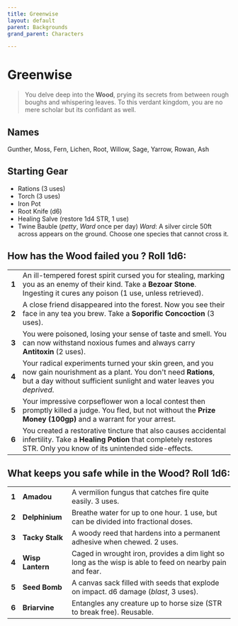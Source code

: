 ```yaml
---
title: Greenwise
layout: default
parent: Backgrounds
grand_parent: Characters

---
```


# Greenwise

> You delve deep into the **Wood**, prying its secrets from between rough boughs and whispering leaves. To this verdant kingdom, you are no mere scholar but its confidant as well.

## Names

Gunther, Moss, Fern, Lichen, Root, Willow, Sage, Yarrow, Rowan, Ash

## Starting Gear

- Rations (3 uses)
- Torch (3 uses) 
- Iron Pot
- Root Knife (d6)
- Healing Salve (restore 1d4 STR, 1 use)
- Twine Bauble (_petty_, _Ward_ once per day)
_Ward_: A silver circle 50ft across appears on the ground. Choose one species that cannot cross it.

## How has the Wood failed you ? Roll 1d6:

|       |                                                                                                                                                                                               |
| ----- | --------------------------------------------------------------------------------------------------------------------------------------------------------------------------------------------- |
| **1** | An ill-tempered forest spirit cursed you for stealing, marking you as an enemy of their kind. Take a **Bezoar Stone**. Ingesting it cures any poison (1 use, unless retrieved).             |
| **2** | A close friend disappeared into the forest. Now you see their face in any tea you brew. Take a **Soporific Concoction** (3 uses).                                                                                 |
| **3** | You were poisoned, losing your sense of taste and smell. You can now withstand noxious fumes and always carry **Antitoxin** (2 uses).                                                        |
| **4** | Your radical experiments turned your skin green, and you now gain nourishment as a plant. You don't need **Rations**, but a day without sufficient sunlight and water leaves you _deprived_. |
| **5** | Your impressive corpseflower won a local contest then promptly killed a judge. You fled, but not without the **Prize Money (100gp)** and a warrant for your arrest.                    |
| **6** | You created a restorative tincture that also causes accidental infertility. Take a **Healing Potion** that completely restores STR. Only you know of its unintended side-effects.                       |

## What keeps you safe while in the Wood? Roll 1d6:

|       |                  |                                                                                                          |
| ----- | ---------------- | -------------------------------------------------------------------------------------------------------- |
| **1** | **Amadou**       | A vermilion fungus that catches fire quite easily. 3 uses.                                              |
| **2** | **Delphinium**   | Breathe water for up to one hour. 1 use, but can be divided into fractional doses.                       |
| **3** | **Tacky Stalk**  | A woody reed that hardens into a permanent adhesive when chewed. 2 uses.                                 |
| **4** | **Wisp Lantern** | Caged in wrought iron, provides a dim light so long as the wisp is able to feed on nearby pain and fear. |
| **5** | **Seed Bomb**    | A canvas sack filled with seeds that explode on impact. d6 damage (_blast_, 3 uses).                     |
| **6** | **Briarvine**    | Entangles any creature up to horse size (STR to break free). Reusable.                                   |
